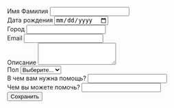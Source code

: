 <!DOCTYPE html>
<html lang="en">
<head>
    <meta charset="UTF-8">
    <meta name="viewport" content="width=device-width, initial-scale=1.0">
    <title>Анкета</title>
    <link rel="stylesheet" href="style.css">
    <script src="https://telegram.org/js/telegram-web-app.js"></script>
    <script defer src="index.js"></script>
</head>
<body>
    <div class="container">
        <form id="questionnaireForm">
            <!-- Full Name -->
            <div class="form-group">
                <label for="fullName">Имя Фамилия</label>
                <input type="text" id="fullName" name="fullName" maxlength="100" required>
            </div>
            <!-- Date of Birth -->
            <div class="form-group">
                <label for="dob">Дата рождения</label>
                <input type="date" id="dob" name="dob" required>
            </div>
            <!-- City -->
            <div class="form-group">
                <label for="city">Город</label>
                <input type="text" id="city" name="city" required>
            </div>
            <!-- Email -->
            <div class="form-group">
                <label for="email">Email</label>
                <input type="email" id="email" name="email" required>
            </div>
            <!-- Description -->
            <div class="form-group">
                <label for="description">Описание</label>
                <textarea id="description" name="description" rows="3" maxlength="1000" required></textarea>
            </div>
            <!-- gender -->
            <div class="form-group">
                <label for="gender">Пол</label>
                <select id="gender" name="gender" required>
                    <option value="">Выберите...</option>
                    <option value="female">Женский</option>
                    <option value="male">Мужской</option>
                    <option value="other">Другое</option>
                </select>
            </div>
            <!-- Help Needed -->
            <div class="form-group">
                <label for="helpNeeded">В чем вам нужна помощь?</label>
                <input type="text" id="helpNeeded" name="helpNeeded" maxlength="250" required>
            </div>
            <!-- Help to Others -->
            <div class="form-group">
                <label for="helpOthers">Чем вы можете помочь?</label>
                <input type="text" id="helpOthers" name="helpOthers" maxlength="250" required>
            </div>
            <div id="error"></div>
            <!-- Save Button -->
            <button type="submit">Сохранить</button>
        </form>
    </div>
</body>
</html>
